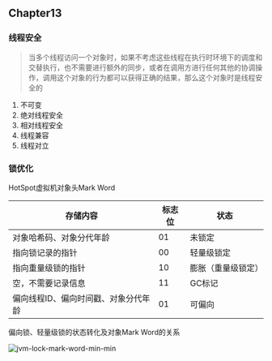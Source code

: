 ## Chapter13

### 线程安全
>当多个线程访问一个对象时，如果不考虑这些线程在执行时环境下的调度和交替执行，也不需要进行额外的同步，或者在调用方进行任何其他的协调操作，调用这个对象的行为都可以获得正确的结果，那么这个对象时是线程安全的

1. 不可变
1. 绝对线程安全
1. 相对线程安全
1. 线程兼容
1. 线程对立

### 锁优化
HotSpot虚拟机对象头Mark Word

存储内容 | 标志位 | 状态
-----|---|-----
对象哈希码、对象分代年龄 | 01 | 未锁定
指向锁记录的指针 | 00 | 轻量级锁定
指向重量级锁的指针 | 10 | 膨胀（重量级锁定）
空，不需要记录信息 | 11 | GC标记
偏向线程ID、偏向时间戳、对象分代年龄 | 01 | 可偏向

偏向锁、轻量级锁的状态转化及对象Mark Word的关系

![jvm-lock-mark-word-min-min](https://www.wailian.work/images/2019/04/24/jvm-lock-mark-word-min-min.png)